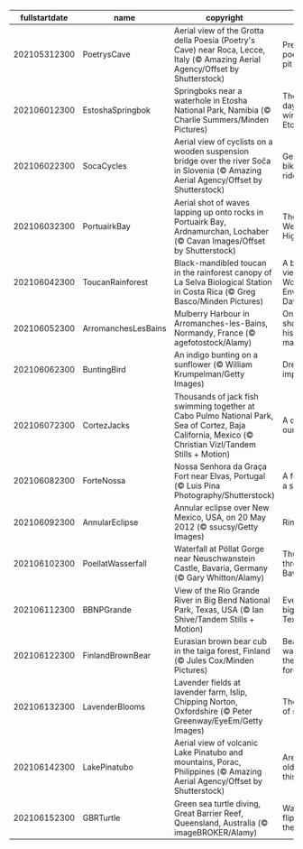 |fullstartdate|name|copyright|title|image|
|--|--|--|--|--|
202105312300|PoetrysCave|Aerial view of the Grotta della Poesia (Poetry's Cave) near Roca, Lecce, Italy (© Amazing Aerial Agency/Offset by Shutterstock)|Pretty poetic, for a pit|![](/en-GB/2021/06/202105312300PoetrysCave.jpg)|
202106012300|EstoshaSpringbok|Springboks near a waterhole in Etosha National Park, Namibia (© Charlie Summers/Minden Pictures)|The dry days of winter in Etosha|![](/en-GB/2021/06/202106012300EstoshaSpringbok.jpg)|
202106022300|SocaCycles|Aerial view of cyclists on a wooden suspension bridge over the river Soča in Slovenia (© Amazing Aerial Agency/Offset by Shutterstock)|Get on your bike and ride|![](/en-GB/2021/06/202106022300SocaCycles.jpg)|
202106032300|PortuairkBay|Aerial shot of waves lapping up onto rocks in Portuairk Bay, Ardnamurchan, Lochaber (© Cavan Images/Offset by Shutterstock)|The wild West Highlands|![](/en-GB/2021/06/202106032300PortuairkBay.jpg)|
202106042300|ToucanRainforest|Black-mandibled toucan in the rainforest canopy of La Selva Biological Station in Costa Rica (© Greg Basco/Minden Pictures)|A bird's eye view on World Environment Day|![](/en-GB/2021/06/202106042300ToucanRainforest.jpg)|
202106052300|ArromanchesLesBains|Mulberry Harbour in Arromanches-les-Bains, Normandy, France (© agefotostock/Alamy)|On this shore, history was made|![](/en-GB/2021/06/202106052300ArromanchesLesBains.jpg)|
202106062300|BuntingBird|An indigo bunting on a sunflower (© William Krumpelman/Getty Images)|Dressed to impress|![](/en-GB/2021/06/202106062300BuntingBird.jpg)|
202106072300|CortezJacks|Thousands of jack fish swimming together at Cabo Pulmo National Park, Sea of Cortez, Baja California, Mexico (© Christian Vizl/Tandem Stills + Motion)|A day for our oceans|![](/en-GB/2021/06/202106072300CortezJacks.jpg)|
202106082300|ForteNossa|Nossa Senhora da Graça Fort near Elvas, Portugal (© Luis Pina Photography/Shutterstock)|A fort takes a star turn|![](/en-GB/2021/06/202106082300ForteNossa.jpg)|
202106092300|AnnularEclipse|Annular eclipse over New Mexico, USA, on 20 May 2012 (© ssucsy/Getty Images)|Ring of fire|![](/en-GB/2021/06/202106092300AnnularEclipse.jpg)|
202106102300|PoellatWasserfall|Waterfall at Pöllat Gorge near Neuschwanstein Castle, Bavaria, Germany (© Gary Whitton/Alamy)|Thundering through Bavaria|![](/en-GB/2021/06/202106102300PoellatWasserfall.jpg)|
202106112300|BBNPGrande|View of the Rio Grande River in Big Bend National Park, Texas, USA (© Ian Shive/Tandem Stills + Motion)|Everything's bigger in Texas|![](/en-GB/2021/06/202106112300BBNPGrande.jpg)|
202106122300|FinlandBrownBear|Eurasian brown bear cub in the taiga forest, Finland (© Jules Cox/Minden Pictures)|Bear-watching in the Finnish forest|![](/en-GB/2021/06/202106122300FinlandBrownBear.jpg)|
202106132300|LavenderBlooms|Lavender fields at lavender farm, Islip, Chipping Norton, Oxfordshire (© Peter Greenway/EyeEm/Getty Images)|The scent of summer|![](/en-GB/2021/06/202106132300LavenderBlooms.jpg)|
202106142300|LakePinatubo|Aerial view of volcanic Lake Pinatubo and mountains, Porac, Philippines (© Amazing Aerial Agency/Offset by Shutterstock)|Are you older than this lake?|![](/en-GB/2021/06/202106142300LakePinatubo.jpg)|
202106152300|GBRTurtle|Green sea turtle diving, Great Barrier Reef, Queensland, Australia (© imageBROKER/Alamy)|Wave your flippers in the air…|![](/en-GB/2021/06/202106152300GBRTurtle.jpg)|
